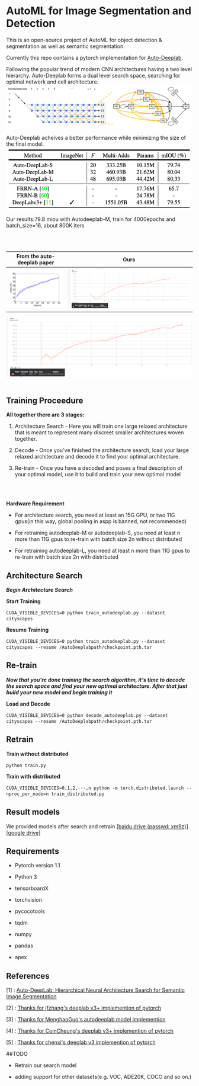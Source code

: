 # AutoML for Image Segmentation and Detection
This is an open-source project of AutoML for object detection & segmentation as well as semantic segmentation.

Currently this repo contains a pytorch implementation for [Auto-Deeplab](https://arxiv.org/abs/1901.02985). 


Following the popular trend of modern CNN architectures having a two level hierarchy. Auto-Deeplab forms a dual level search space, searching for optimal network and cell architecture.
![network and cell level search space](./images/networkandcell.png)




Auto-Deeplab acheives a better performance while minimizing the size of the final model.
![model results](./images/results.png)

Our results:79.8 miou with Autodeeplab-M, train for 4000epochs and batch_size=16, about 800K iters


<br/><br/>

From the auto-deeplab paper |  Ours
:---------------------------------------:|:-------------------------:
![paper mIOU](./images/valmIOUpaper.png) | ![our mIOU](./images/28_40.png)

![our mIOU](./images/0_28.png)
<br/><br/>

## Training Proceedure

**All together there are 3 stages:**

1. Architecture Search - Here you will train one large relaxed architecture that is meant to represent many discreet smaller architectures woven together.

2. Decode - Once you've finished the architecture search, load your large relaxed architecture and decode it to find your optimal architecture.

3. Re-train - Once you have a decoded and poses a final description of your optimal model, use it to build and train your new optimal model

<br/><br/>

**Hardware Requirement**

* For architecture search, you need at least an 15G GPU, or two 11G gpus(in this way, global pooling in aspp is banned, not recommended)

* For retraining autodeeplab-M or autodeeplab-S, you need at least n more than 11G gpus to re-train with batch size 2n without distributed

* For retraining autodeeplab-L, you need at least n more than 11G gpus to re-train with batch size 2n with distributed
 
 ## Architecture Search


***Begin Architecture Search***

**Start Training**

```
CUDA_VISIBLE_DEVICES=0 python train_autodeeplab.py --dataset cityscapes
```

**Resume Training**

```
CUDA_VISIBLE_DEVICES=0 python train_autodeeplab.py --dataset cityscapes --resume /AutoDeeplabpath/checkpoint.pth.tar
```

## Re-train

***Now that you're done training the search algorithm, it's time to decode the search space and find your new optimal architecture. 
After that just build your new model and begin training it***


**Load and Decode**
```
CUDA_VISIBLE_DEVICES=0 python decode_autodeeplab.py --dataset cityscapes --resume /AutoDeeplabpath/checkpoint.pth.tar
```

## Retrain

**Train without distributed**
```
python train.py
```

**Train with distributed**
```
CUDA_VISIBLE_DEVICES=0,1,2,···,n python -m torch.distributed.launch --nproc_per_node=n train_distributed.py  
```

## Result models

We provided models after search and retrain [[baidu drive (passwd: xm9z)]](https://pan.baidu.com/s/1gt8wnMhqfNOsEVg0gdaWMw) [[google drive]]()

## Requirements

* Pytorch version 1.1

* Python 3

* tensorboardX

* torchvision

* pycocotools

* tqdm

* numpy

* pandas

* apex

## References
[1] : [Auto-DeepLab: Hierarchical Neural Architecture Search for Semantic Image Segmentation](https://arxiv.org/abs/1901.02985)

[2] : [Thanks for jfzhang's deeplab v3+ implemention of pytorch](https://github.com/jfzhang95/pytorch-deeplab-xception)

[3] : [Thanks for MenghaoGuo's autodeeplab model implemention](https://github.com/MenghaoGuo/AutoDeeplab)

[4] : [Thanks for CoinCheung's deeplab v3+ implemention of pytorch](https://github.com/CoinCheung/DeepLab-v3-plus-cityscapes)

[5] : [Thanks for chenxi's deeplab v3 implemention of pytorch](https://github.com/chenxi116/DeepLabv3.pytorch)

##TODO

* Retrain our search model

* adding support for other datasets(e.g. VOC, ADE20K, COCO and so on.)
